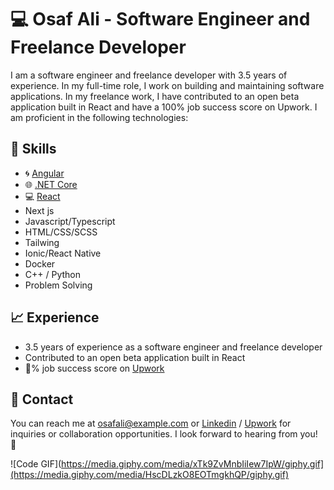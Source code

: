 # 💻 Osaf Ali - Software Engineer and Freelance Developer

I am a software engineer and freelance developer with 3.5 years of experience. In my full-time role, I work on building and maintaining software applications. In my freelance work, I have contributed to an open beta application built in React and have a 100% job success score on Upwork. I am proficient in the following technologies:

## 💪 Skills

- 🌀 [Angular](https://angular.io/)
- 🌐 [.NET Core](https://dotnet.microsoft.com/download/dotnet-core)
- 💻 [React](https://reactjs.org/)
- Next js
- Javascript/Typescript
- HTML/CSS/SCSS
- Tailwing
- Ionic/React Native
- Docker
- C++ / Python
- Problem Solving

## 📈 Experience

- 3.5 years of experience as a software engineer and freelance developer
- Contributed to an open beta application built in React
- 💯% job success score on [Upwork](https://www.upwork.com/freelancers/~01c7fd3a17c8f0238b)

## 📧 Contact

You can reach me at osafali@example.com or [Linkedin](https://www.linkedin.com/in/osaf-ali/) / [Upwork](https://www.upwork.com/freelancers/~01c7fd3a17c8f0238b) for inquiries or collaboration opportunities. I look forward to hearing from you! 🤝

![Code GIF](https://media.giphy.com/media/xTk9ZvMnbIiIew7IpW/giphy.gif](https://media.giphy.com/media/HscDLzkO8EOTmgkhQP/giphy.gif)
